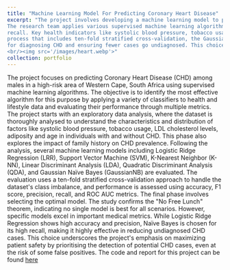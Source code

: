 ```yaml
---
title: "Machine Learning Model For Predicting Coronary Heart Disease"
excerpt: "The project involves developing a machine learning model to predict Coronary Heart Disease (CHD) among males in a high-risk area of the Western Cape, South Africa. 
The research team applies various supervised machine learning algorithms to determine the most effective model based on performance metrics such as accuracy, precision, and 
recall. Key health indicators like systolic blood pressure, tobacco usage, and LDL cholesterol levels are analyzed for their association with CHD. After a rigorous testing 
process that includes ten-fold stratified cross-validation, the Gaussian Naïve Bayes model is identified as particularly suitable due to its high sensitivity, which is crucial 
for diagnosing CHD and ensuring fewer cases go undiagnosed. This choice underscores the importance of patient safety, aiming to maximize the detection of all potential CHD cases. 
<br/><img src='/images/heart.webp'>"
collection: portfolio
---
```


The project focuses on predicting Coronary Heart Disease (CHD) among males in a high-risk area of Western Cape, South Africa using supervised machine learning algorithms. 
The objective is to identify the most effective algorithm for this purpose by applying a variety of classifiers to health and lifestyle data and evaluating their performance 
through multiple metrics.
The project starts with an exploratory data analysis, where the dataset is thoroughly analysed to understand the characteristics and distribution of factors like systolic blood 
pressure, tobacco usage, LDL cholesterol levels, adiposity and age in individuals with and without CHD. This phase also explores the impact of family history on CHD prevalence.
Following the analysis, several machine learning models including Logistic Ridge Regression (LRR), Support Vector Machine (SVM), K-Nearest Neighbor (K-NN), 
Linear Discriminant Analysis (LDA), Quadratic Discriminant Analysis (QDA), and Gaussian Naïve Bayes (GaussianNB) are evaluated. The evaluation uses a ten-fold stratified 
cross-validation approach to handle the dataset's class imbalance, and performance is assessed using accuracy, F1 score, precision, recall, and ROC AUC metrics.
The final phase involves selecting the optimal model. The study confirms the "No Free Lunch" theorem, indicating no single model is best for all scenarios. 
However, specific models excel in important medical metrics. While Logistic Ridge Regression shows high accuracy and precision, Naïve Bayes is chosen for its high recall, 
making it highly effective in reducing undiagnosed CHD cases. This choice underscores the project's emphasis on maximizing patient safety by prioritising the detection of 
potential CHD cases, even at the risk of some false positives. The code and report for this project can be found [here](https://github.com/GiuseppeIncardona9/Data-Driven-Projects/tree/main)
